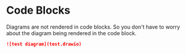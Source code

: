 # Code Blocks

Diagrams are not rendered in code blocks. So you don't have to worry about the diagram being rendered in the code block.

```md
![test diagram](test.drawio)
```
